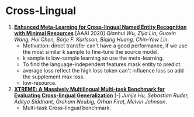 # Cross-Lingual

1. [**Enhanced Meta-Learning for Cross-lingual Named Entity Recognition with Minimal Resources**](https://github.com/iofu728/PaperRead/blob/master/paper/NLP/NER/Cross-lingualNER.pdf) [AAAI 2020] _Qianhui Wu, Zijia Lin, Guoxin Wang, Hui Chen, Börje F. Karlsson, Biqing Huang, Chin-Yew Lin_.
   - Motivation: direct transfer can't have a good performance, if we use the most similar k sample to fine-tune the source model.
   - k sample is low-sample learning so use the meta-learning.
   - To find the language-independent features mask entity to predict.
   - average loss reflect the high loss token can't influence loss so add the supplement max loss.
   - low-resource.
2. [**XTREME: A Massively Multilingual Multi-task Benchmark for Evaluating Cross-lingual Generalization**](https://github.com/iofu728/PaperRead/blob/master/paper/NLP/CrossLingual/XTREME.pdf) [-] _Junjie Hu, Sebastian Ruder, Aditya Siddhant, Graham Neubig, Orhan Firat, Melvin Johnson_.
   - Multi-task Cross-lingual benchmark.
